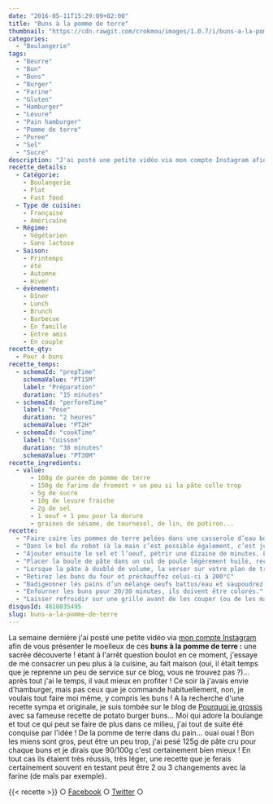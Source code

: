 ```yaml
---
date: "2016-05-11T15:29:09+02:00"
title: "Buns à la pomme de terre"
thumbnail: "https://cdn.rawgit.com/crokmou/images/1.0.7/i/buns-a-la-pomme-de-terre-crokmou-blog-culinaire.jpg"
categories:
  - "Boulangerie"
tags:
  - "Beurre"
  - "Bun"
  - "Buns"
  - "Burger"
  - "Farine"
  - "Gluten"
  - "Hamburger"
  - "Levure"
  - "Pain hamburger"
  - "Pomme de terre"
  - "Puree"
  - "Sel"
  - "Sucre"
description: "J'ai posté une petite vidéo via mon compte Instagram afin de vous présenter le moelleux de ces buns à la pomme de terre, une sacrée découverte !"
recette_details:
  - Catégorie:
    - Boulangerie
    - Plat
    - Fast food
  - Type de cuisine:
    - Française
    - Américaine
  - Régime:
    - Végétarien
    - Sans lactose
  - Saison:
    - Printemps
    - été
    - Automne
    - Hiver
  - évènement:
    - Dîner
    - Lunch
    - Brunch
    - Barbecue
    - En famille
    - Entre amis
    - En couple
recette_qty:
  - Pour 4 buns
recette_temps:
  - schemaId: "prepTime"
    schemaValue: "PT15M"
    label: "Préparation"
    duration: "15 minutes"
  - schemaId: "performTime"
    label: "Pose"
    duration: "2 heures"
    schemaValue: "PT2H"
  - schemaId: "cookTime"
    label: "Cuisson"
    duration: "30 minutes"
    schemaValue: "PT30M"
recette_ingredients:
  - value:
      - 160g de purée de pomme de terre
      - 150g de farine de froment + un peu si la pâte colle trop
      - 5g de sucre
      - 10g de levure fraiche
      - 2g de sel
      - 1 oeuf + 1 peu pour la dorure
      - graines de sésame, de tournesol, de lin, de potiron...
recette:
  - "Faire cuire les pommes de terre pelées dans une casserole d’eau bouillante. Une fois celles-ci bien cuites, les écraser en purée avec un peu de beurre. Réserver"
  - "Dans le bol du robot (à la main c’est possible également, c’est juste plus sportif ;)), verser la farine, le sucre, la levure et la purée. Mélanger durant 2 minutes à l’aide du crochet."
  - "Ajouter ensuite le sel et l’oeuf, pétrir une dizaine de minutes. La pâte doit être légèrement collante mais assez souple."
  - "Placer la boule de pâte dans un cul de poule légèrement huilé, recouvrir d’un torchon propre et laisser pousser 45/60 minutes dans un endroit un peu chaud (idéalement 30°C). Pas d’étuve à disposition ? J’ai donc ma petite technique : je pose mon cul de poule sur une plaque au milieu du four, en bas du four je mets un bol rempli d’eau bouillante et je ferme le four. Cela fonctionne plutôt bien jusqu’ici !"
  - "Lorsque la pâte à doublé de volume, la verser sur votre plan de travail fariné, [dégazer](https://youtu.be/XSsBFY4ikhY) un peu puis détailler des boules de 90g environ. [Bouler les pâtons](https://www.youtube.com/watch?v=N1W5LxbSD3o) et les placer de manière espacée sur votre plaque à four préalablement recouverte de papier sulfurisé.  Couvrir à nouveau du torchon et laisser pousser 45 minutes environ (toujours dans un endroit chaud). Lorsque vous appuyez légèrement sur vos pâtons, la pâte doit revenir d’elle même et celle-ci doit légèrement coller au doigt. Si le doigt reste enfoncé c’est que ce n’est pas assez poussé ! Laissez donc 10 minutes de plus."
  - "Retirez les buns du four et préchauffez celui-ci à 200°C"
  - "Badigeonner les pains d’un mélange oeufs battus/eau et saupoudrez des graines de votre choix"
  - "Enfourner les buns pour 20/30 minutes, ils doivent être colorés."
  - "Laisser refroidir sur une grille avant de les couper (ou de les manger)   Par cette chaleur, la pâte pousse sans avoir besoin du four, profitez-en 😉"
disqusId: 4818035495
slug: buns-a-la-pomme-de-terre
---
```


La semaine dernière j'ai posté une petite vidéo via [mon compte Instagram](https://www.instagram.com/p/BE1YdulQQ2O/) afin de vous présenter le moelleux de ces **buns à la pomme de terre :** une sacrée découverte ! étant à l'arrêt question boulot en ce moment, j'essaye de me consacrer un peu plus à la cuisine, au fait maison (oui, il était temps que je reprenne un peu de service sur ce blog, vous ne trouvez pas ?)... après tout j'ai le temps, il vaut mieux en profiter ! Ce soir là j'avais envie d'hamburger, mais pas ceux que je commande habituellement, non, je voulais tout faire moi même, y compris les buns ! A la recherche d'une recette sympa et originale, je suis tombée sur le blog de [Pourquoi je grossis](http://pourquoijegrossis.com/2016/04/potato-burger-buns-ou-pains-brioches-a-la-pomme-de-terre-1-2/) avec sa fameuse recette de potato burger buns... Moi qui adore la boulange et tout ce qui peut se faire de plus dans ce milieu, j'ai tout de suite été conquise par l'idée ! De la pomme de terre dans du pain... ouai ouai ! Bon les miens sont gros, peut être un peu trop, j'ai pesé 125g de pâte cru pour chaque buns et je dirais que 90/100g c'est certainement bien mieux ! En tout cas ils étaient très réussis, très léger, une recette que je ferais certainement souvent en testant peut être 2 ou 3 changements avec la farine (de maïs par exemple).

{{< recette >}}
○ [Facebook](https://www.facebook.com/crokmou.blog) ○ [Twitter](https://twitter.com/Crokmou) ○

